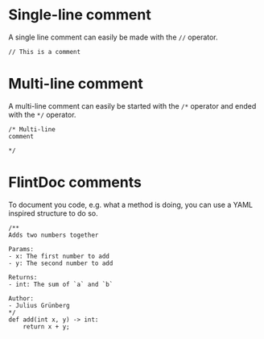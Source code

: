 # Single-line comment

A single line comment can easily be made with the `//` operator.

```ft
// This is a comment
```

# Multi-line comment

A multi-line comment can easily be started with the `/*` operator and ended with the `*/` operator.

```ft
/* Multi-line
comment

*/
```

# FlintDoc comments

To document you code, e.g. what a method is doing, you can use a YAML inspired structure to do so.

```ft
/**
Adds two numbers together

Params:
- x: The first number to add
- y: The second number to add

Returns:
- int: The sum of `a` and `b`

Author:
- Julius Grünberg
*/
def add(int x, y) -> int:
    return x + y;
```
